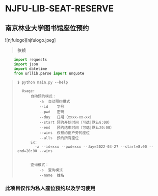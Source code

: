 # NJFU-LIB-SEAT-RESERVE
## 南京林业大学图书馆座位预约

![njfulogo][njfulogo.jpeg]

> 依赖

```python
    import requests
    import json
    import datetime
    from urllib.parse import unquote
```

>```shell
>$ python main.py --help
>
>	Usage:
>		自动预约模式：
>			-a	自动预约模式
>			--id	学号
>			--pwd	密码
>			--day	日期（xxxx-xx-xx）
>			--start	预约开始时间（可选|默认8:00）
>			--end	预约结束时间（可选|默认20:00）
>			--wins	仅预约窗户旁的座位
>			--alls	预约所有座位
>		Ex:
>		  -a --id=xxx --pwd=xxx --day=2022-03-27 --start=8:00 --end=20:00 --wins
>
>
>		查询模式：
>			-s	查询模式
>			--name	姓名
>```

### 此项目仅作为私人座位预约以及学习使用
